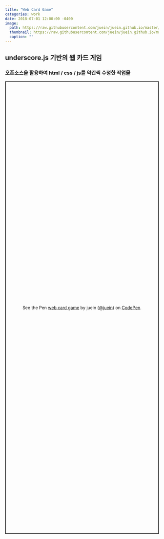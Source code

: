 ```yaml
---
title: "Web Card Game"
categories: work
date: 2018-07-01 12:00:00 -0400
image: 
  path: https://raw.githubusercontent.com/juein/juein.github.io/master/img/work_thumbnail/cardgame_lg.jpg
  thumbnail: https://raw.githubusercontent.com/juein/juein.github.io/master/img/work_thumbnail/cardgame_main.png
  caption: ""
---
```


## underscore.js 기반의 웹 카드 게임
### 오픈소스을 활용하여 html / css / js를 약간씩 수정한 작업물


<p class="codepen" data-height="1483" data-theme-id="default" data-default-tab="result" data-user="juein" data-slug-hash="ZEYpdaa" style="height: 1483px; box-sizing: border-box; display: flex; align-items: center; justify-content: center; border: 2px solid; margin: 1em 0; padding: 1em;" data-pen-title="web card game">
  <span>See the Pen <a href="https://codepen.io/juein/pen/ZEYpdaa">
  web card game</a> by juein (<a href="https://codepen.io/juein">@juein</a>)
  on <a href="https://codepen.io">CodePen</a>.</span>
</p>
<script async src="https://static.codepen.io/assets/embed/ei.js"></script>